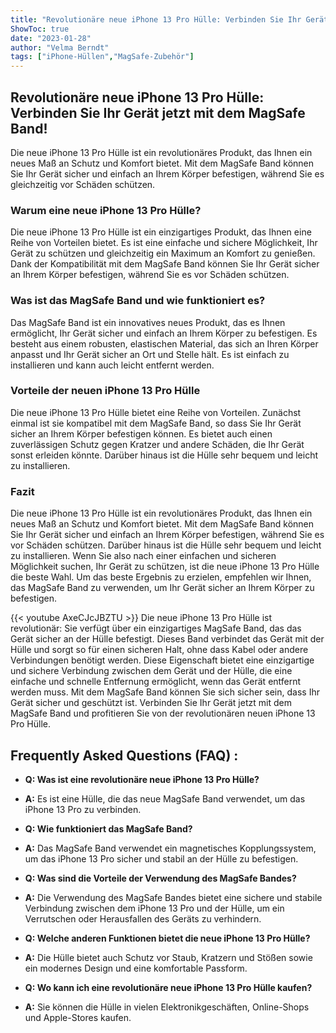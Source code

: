 ```yaml
---
title: "Revolutionäre neue iPhone 13 Pro Hülle: Verbinden Sie Ihr Gerät jetzt mit dem MagSafe Band!"
ShowToc: true 
date: "2023-01-28"
author: "Velma Berndt" 
tags: ["iPhone-Hüllen","MagSafe-Zubehör"]
---
```

## Revolutionäre neue iPhone 13 Pro Hülle: Verbinden Sie Ihr Gerät jetzt mit dem MagSafe Band!

Die neue iPhone 13 Pro Hülle ist ein revolutionäres Produkt, das Ihnen ein neues Maß an Schutz und Komfort bietet. Mit dem MagSafe Band können Sie Ihr Gerät sicher und einfach an Ihrem Körper befestigen, während Sie es gleichzeitig vor Schäden schützen.

### Warum eine neue iPhone 13 Pro Hülle?

Die neue iPhone 13 Pro Hülle ist ein einzigartiges Produkt, das Ihnen eine Reihe von Vorteilen bietet. Es ist eine einfache und sichere Möglichkeit, Ihr Gerät zu schützen und gleichzeitig ein Maximum an Komfort zu genießen. Dank der Kompatibilität mit dem MagSafe Band können Sie Ihr Gerät sicher an Ihrem Körper befestigen, während Sie es vor Schäden schützen.

### Was ist das MagSafe Band und wie funktioniert es?

Das MagSafe Band ist ein innovatives neues Produkt, das es Ihnen ermöglicht, Ihr Gerät sicher und einfach an Ihrem Körper zu befestigen. Es besteht aus einem robusten, elastischen Material, das sich an Ihren Körper anpasst und Ihr Gerät sicher an Ort und Stelle hält. Es ist einfach zu installieren und kann auch leicht entfernt werden.

### Vorteile der neuen iPhone 13 Pro Hülle

Die neue iPhone 13 Pro Hülle bietet eine Reihe von Vorteilen. Zunächst einmal ist sie kompatibel mit dem MagSafe Band, so dass Sie Ihr Gerät sicher an Ihrem Körper befestigen können. Es bietet auch einen zuverlässigen Schutz gegen Kratzer und andere Schäden, die Ihr Gerät sonst erleiden könnte. Darüber hinaus ist die Hülle sehr bequem und leicht zu installieren.

### Fazit

Die neue iPhone 13 Pro Hülle ist ein revolutionäres Produkt, das Ihnen ein neues Maß an Schutz und Komfort bietet. Mit dem MagSafe Band können Sie Ihr Gerät sicher und einfach an Ihrem Körper befestigen, während Sie es vor Schäden schützen. Darüber hinaus ist die Hülle sehr bequem und leicht zu installieren. Wenn Sie also nach einer einfachen und sicheren Möglichkeit suchen, Ihr Gerät zu schützen, ist die neue iPhone 13 Pro Hülle die beste Wahl. Um das beste Ergebnis zu erzielen, empfehlen wir Ihnen, das MagSafe Band zu verwenden, um Ihr Gerät sicher an Ihrem Körper zu befestigen.

{{< youtube AxeCJcJBZTU >}} 
Die neue iPhone 13 Pro Hülle ist revolutionär: Sie verfügt über ein einzigartiges MagSafe Band, das das Gerät sicher an der Hülle befestigt. Dieses Band verbindet das Gerät mit der Hülle und sorgt so für einen sicheren Halt, ohne dass Kabel oder andere Verbindungen benötigt werden. Diese Eigenschaft bietet eine einzigartige und sichere Verbindung zwischen dem Gerät und der Hülle, die eine einfache und schnelle Entfernung ermöglicht, wenn das Gerät entfernt werden muss. Mit dem MagSafe Band können Sie sich sicher sein, dass Ihr Gerät sicher und geschützt ist. Verbinden Sie Ihr Gerät jetzt mit dem MagSafe Band und profitieren Sie von der revolutionären neuen iPhone 13 Pro Hülle.

## Frequently Asked Questions (FAQ) :
- **Q: Was ist eine revolutionäre neue iPhone 13 Pro Hülle?**
- **A:** Es ist eine Hülle, die das neue MagSafe Band verwendet, um das iPhone 13 Pro zu verbinden. 

- **Q: Wie funktioniert das MagSafe Band?**
- **A:** Das MagSafe Band verwendet ein magnetisches Kopplungssystem, um das iPhone 13 Pro sicher und stabil an der Hülle zu befestigen. 

- **Q: Was sind die Vorteile der Verwendung des MagSafe Bandes?**
- **A:** Die Verwendung des MagSafe Bandes bietet eine sichere und stabile Verbindung zwischen dem iPhone 13 Pro und der Hülle, um ein Verrutschen oder Herausfallen des Geräts zu verhindern. 

- **Q: Welche anderen Funktionen bietet die neue iPhone 13 Pro Hülle?**
- **A:** Die Hülle bietet auch Schutz vor Staub, Kratzern und Stößen sowie ein modernes Design und eine komfortable Passform. 

- **Q: Wo kann ich eine revolutionäre neue iPhone 13 Pro Hülle kaufen?**
- **A:** Sie können die Hülle in vielen Elektronikgeschäften, Online-Shops und Apple-Stores kaufen.


